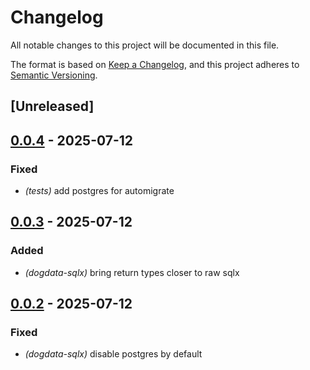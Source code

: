 # Changelog

All notable changes to this project will be documented in this file.

The format is based on [Keep a Changelog](https://keepachangelog.com/en/1.0.0/),
and this project adheres to [Semantic Versioning](https://semver.org/spec/v2.0.0.html).

## [Unreleased]

## [0.0.4](https://github.com/flashnetxyz/dogdata-rs/compare/dogdata-sqlx_v0.0.3...dogdata-sqlx_v0.0.4) - 2025-07-12

### Fixed

- *(tests)* add postgres for automigrate

## [0.0.3](https://github.com/flashnetxyz/dogdata-rs/compare/dogdata-sqlx_v0.0.2...dogdata-sqlx_v0.0.3) - 2025-07-12

### Added

- *(dogdata-sqlx)* bring return types closer to raw sqlx

## [0.0.2](https://github.com/flashnetxyz/dogdata-rs/compare/dogdata-sqlx_v0.0.1...dogdata-sqlx_v0.0.2) - 2025-07-12

### Fixed

- *(dogdata-sqlx)* disable postgres by default
